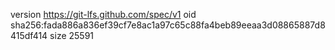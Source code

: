 version https://git-lfs.github.com/spec/v1
oid sha256:fada886a836ef39cf7e8ac1a97c65c88fa4beb89eeaa3d08865887d8415df414
size 25591
